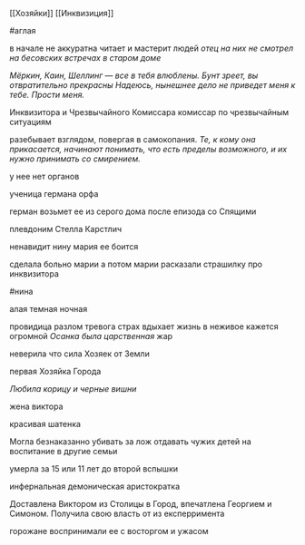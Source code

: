 [[Хозяйки]] [[Инквизиция]] 

#аглая

в начале не аккуратна
читает и мастерит людей
_отец на них не смотрел на бесовских встречах в старом доме_

_Мёркин, Каин, Шеллинг — все в тебя влюблены._
_Бунт зреет, вы отвратительно прекрасны_
_Надеюсь, нынешнее дело не приведет меня к тебе._
_Прости меня._

Инквизитора и Чрезвычайного Комиссара
комиссар по чрезвычайным ситуациям

разебывает взглядом, повергая в самокопания.
_Те, к кому она прикасается, начинают понимать, что есть пределы возможного, и их нужно принимать со смирением._

у нее нет органов

ученица германа орфа

герман возьмет ее из серого дома после епизода со Спящими

плевдоним Стелла Карстлич

ненавидит нину
мария ее боится

сделала больно марии а потом марии расказали страшилку про инквизитора


#нина

алая темная ночная

провидица
разлом тревога страх
вдыхает жизнь в неживое
кажется огромной
_Осанка была царственная_
жар

неверила что сила Хозяек от Земли

первая Хозяйка Города

_Любила корицу и черные вишни_

жена виктора

красивая шатенка

Могла безнаказанно убивать за лож
отдавать чужих детей на воспитание в другие семьи

умерла за 15 или 11 лет до второй вспышки

инфернальная демоническая аристократка

Доставлена Виктором из Столицы в Город, впечатлена Георгием и Симоном. Получила свою власть от из експерримента

горожане воспринимали ее с восторгом и ужасом
